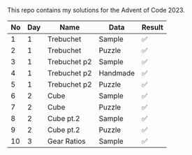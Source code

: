 This repo contains my solutions for the Advent of Code 2023.

| No  | Day | Name         | Data     | Result |
| --- | --- | ------------ | -------- | ------ |
| 1   | 1   | Trebuchet    | Sample   | ✅     |
| 2   | 1   | Trebuchet    | Puzzle   | ✅     |
| 3   | 1   | Trebuchet p2 | Sample   | ✅     |
| 4   | 1   | Trebuchet p2 | Handmade | ✅     |
| 5   | 1   | Trebuchet p2 | Puzzle   | ✅     |
| 6   | 2   | Cube         | Sample   | ✅     |
| 7   | 2   | Cube         | Puzzle   | ✅     |
| 8   | 2   | Cube pt.2    | Sample   | ✅     |
| 9   | 2   | Cube pt.2    | Puzzle   | ✅     |
| 10  | 3   | Gear Ratios  | Sample   | ✅     |
